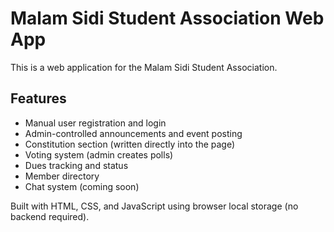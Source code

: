 # Malam Sidi Student Association Web App

This is a web application for the Malam Sidi Student Association.

## Features
- Manual user registration and login
- Admin-controlled announcements and event posting
- Constitution section (written directly into the page)
- Voting system (admin creates polls)
- Dues tracking and status
- Member directory
- Chat system (coming soon)

Built with HTML, CSS, and JavaScript using browser local storage (no backend required).
